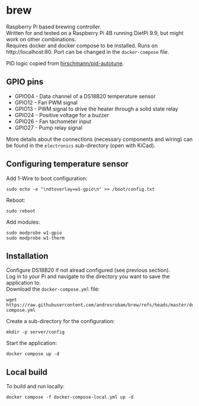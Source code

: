 # brew

Raspberry Pi based brewing controller.\
Written for and tested on a Raspberry Pi 4B running DietPi 9.9, but might work on other combinations.\
Requires docker and docker compose to be installed.
Runs on http://localhost:80. Port can be changed in the `docker-compose` file.

PID logic copied from [hirschmann/pid-autotune](https://github.com/hirschmann/pid-autotune).

## GPIO pins

- GPIO04 - Data channel of a DS18B20 temperature sensor
- GPIO12 - Fan PWM signal
- GPIO13 - PWM signal to drive the heater through a solid state relay
- GPIO24 - Positive voltage for a buzzer
- GPIO26 - Fan tachometer input
- GPIO27 - Pump relay signal

More details about the connections (necessary components and wiring) can be found in the `electronics` sub-directory (open with KiCad).

## Configuring temperature sensor

Add 1-Wire to boot configuration:

```
sudo echo -e "\ndtoverlay=w1-gpio\n" >> /boot/config.txt
```

Reboot:

```
sudo reboot
```

Add modules:

```
sudo modprobe w1-gpio
sudo modprobe w1-therm
```

## Installation

Configure DS18B20 if not alread configured (see previous section).\
Log in to your Pi and navigate to the directory you want to save the application to.\
Download the `docker-compose.yml` file:

```
wget https://raw.githubusercontent.com/andresrobam/brew/refs/heads/master/docker-compose.yml
```

Create a sub-directory for the configuration:

```
mkdir -p server/config
```

Start the application:

```
docker compose up -d
```

## Local build

To build and run locally:

```
docker compose -f docker-compose-local.yml up -d
```
